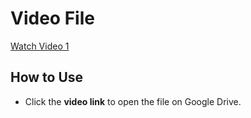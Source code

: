 # Video File  

[Watch Video 1 ](https://drive.google.com/file/d/11V4GysnHrzp3eqbq7MNIvgU9F4iBzItU/view?usp=drivesdk)  

## How to Use  
- Click the **video link** to open the file on Google Drive.  

